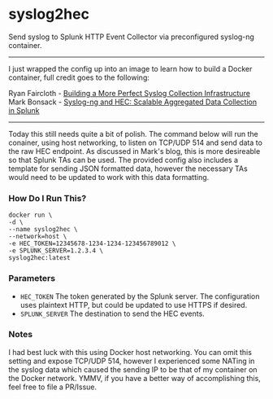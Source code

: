 # syslog2hec

Send syslog to Splunk HTTP Event Collector via preconfigured syslog-ng container.

---

I just wrapped the config up into an image to learn how to build a Docker container, full credit goes to the following:

Ryan Faircloth - [Building a More Perfect Syslog Collection Infrastructure](https://www.rfaircloth.com/2017/02/10/building-perfect-syslog-collection-infrastructure/)  
Mark Bonsack - [Syslog-ng and HEC: Scalable Aggregated Data Collection in Splunk](https://www.splunk.com/blog/2017/03/30/syslog-ng-and-hec-scalable-aggregated-data-collection-in-splunk.html)

---

Today this still needs quite a bit of polish.  The command below will run the conainer, using host networking, to listen on TCP/UDP 514 and send data to the raw HEC endpoint.  As discussed in Mark's blog, this is more desireable so that Splunk TAs can be used.  The provided config also includes a template for sending JSON formatted data, however the necessary TAs would need to be updated to work with this data formatting.

### How Do I Run This?
```
docker run \
-d \
--name syslog2hec \
--network=host \
-e HEC_TOKEN=12345678-1234-1234-123456789012 \
-e SPLUNK_SERVER=1.2.3.4 \
syslog2hec:latest
```

### Parameters
- `HEC_TOKEN` The token generated by the Splunk server.  The configuration uses plaintext HTTP, but could be updated to use HTTPS if desired.
- `SPLUNK_SERVER` The destination to send the HEC events.  

### Notes
I had best luck with this using Docker host networking.  You can omit this setting and expose TCP/UDP 514, however I experienced some NATing in the syslog data which caused the sending IP to be that of my container on the Docker network. YMMV, if you have a better way of accomplishing this, feel free to file a PR/Issue.
